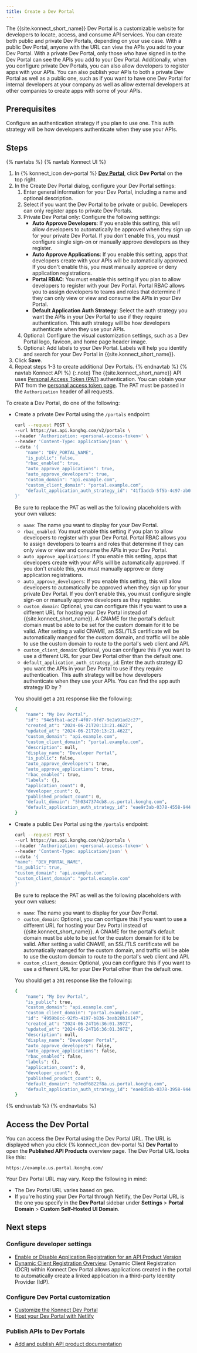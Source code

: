 ```yaml
---
title: Create a Dev Portal
---
```


The {{site.konnect_short_name}} Dev Portal is a customizable website for developers to locate, access, and consume API services. You can create both public and private Dev Portals, depending on your use case. With a public Dev Portal, anyone with the URL can view the APIs you add to your Dev Portal. With a private Dev Portal, only those who have signed in to the Dev Portal can see the APIs you add to your Dev Portal. Additionally, when you configure private Dev Portals, you can also allow developers to register apps with your APIs. You can also publish your APIs to both a private Dev Portal as well as a public one, such as if you want to have one Dev Portal for internal developers at your company as well as allow external developers at other companies to create apps with some of your APIs.

## Prerequisites

Configure an authentication strategy if you plan to use one. This auth strategy will be how developers authenticate when they use your APIs. <!-- tried searching for a link to a doc for this, is it just setting up an auth plugin?-->

## Steps
{% navtabs %}
{% navtab Konnect UI %}
1. In {% konnect_icon dev-portal %} [**Dev Portal**](https://cloud.konghq.com/portal), click **Dev Portal** on the top right.
1. In the Create Dev Portal dialog, configure your Dev Portal settings:
    1. Enter general information for your Dev Portal, including a name and optional description.
    1. Select if you want the Dev Portal to be private or public. Developers can only register apps to private Dev Portals.
    1. Private Dev Portal only: Configure the following settings:
        * **Auto Approve Developers**: If you enable this setting, this will allow developers to automatically be approved when they sign up for your private Dev Portal. If you don't enable this, you must configure single sign-on or manually approve developers as they register. 
        * **Auto Approve Applications**: If you enable this setting, apps that developers create with your APIs will be automatically approved. If you don't enable this, you must manually approve or deny application registrations.
        * **Portal RBAC**: You must enable this setting if you plan to allow developers to register with your Dev Portal. Portal RBAC allows you to assign developers to teams and roles that determine if they can only view or view and consume the APIs in your Dev Portal.
        * **Default Application Auth Strategy**: Select the auth strategy you want the APIs in your Dev Portal to use if they require authentication. This auth strategy will be how developers authenticate when they use your APIs.
    1. Optional: Configure the visual customization settings, such as a Dev Portal logo, favicon, and home page header image.
    1. Optional: Add labels to your Dev Portal. Labels will help you identify and search for your Dev Portal in {{site.konnect_short_name}}.
1. Click **Save**. 
1. Repeat steps 1-3 to create additional Dev Portals. 
{% endnavtab %}
{% navtab Konnect API %}
{:.note}
The {{site.konnect_short_name}} API uses [Personal Access Token (PAT)](/konnect/api/#authentication) authentication. You can obtain your PAT from the [personal access token page](https://cloud.konghq.com/global/account/tokens). The PAT must be passed in the `Authorization` header of all requests.

To create a Dev Portal, do one of the following:
    
* Create a private Dev Portal using the `/portals` endpoint:
    ```sh
    curl --request POST \
    --url https://us.api.konghq.com/v2/portals \
    --header 'Authorization: <personal-access-token>' \
    --header 'Content-Type: application/json' \
    --data '{
        "name": "DEV_PORTAL_NAME",
        "is_public": false,
        "rbac_enabled": true,
        "auto_approve_applications": true,
        "auto_approve_developers": true,
        "custom_domain": "api.example.com",
        "custom_client_domain": "portal.example.com",
        "default_application_auth_strategy_id": "41f3adcb-5f5b-4c97-ab08-3ac2777aa6ab"
    }'
    ```
    Be sure to replace the PAT as well as the following placeholders with your own values: 
    * `name`: The name you want to display for your Dev Portal.
    * `rbac_enabled`: You must enable this setting if you plan to allow developers to register with your Dev Portal. Portal RBAC allows you to assign developers to teams and roles that determine if they can only view or view and consume the APIs in your Dev Portal.
    * `auto_approve_applications`: If you enable this setting, apps that developers create with your APIs will be automatically approved. If you don't enable this, you must manually approve or deny application registrations.
    * `auto_approve_developers`: If you enable this setting, this will allow developers to automatically be approved when they sign up for your private Dev Portal. If you don't enable this, you must configure single sign-on or manually approve developers as they register. 
    * `custom_domain`: Optional, you can configure this if you want to use a different URL for hosting your Dev Portal instead of {{site.konnect_short_name}}. A CNAME for the portal's default domain must be able to be set for the custom domain for it to be valid. After setting a valid CNAME, an SSL/TLS certificate will be automatically manged for the custom domain, and traffic will be able to use the custom domain to route to the portal's web client and API.
    * `custom_client_domain`: Optional, you can configure this if you want to use a different URL for your Dev Portal other than the default one.
    * `default_application_auth_strategy_id`: Enter the auth strategy ID you want the APIs in your Dev Portal to use if they require authentication. This auth strategy will be how developers authenticate when they use your APIs. You can find the app auth strategy ID by ?
    
    You should get a `201` response like the following:
    ```sh
    {
        "name": "My Dev Portal",
        "id": "94e5fba1-ac2f-4f07-9fd7-9e2a91ad2c27",
        "created_at": "2024-06-21T20:13:21.462Z",
        "updated_at": "2024-06-21T20:13:21.462Z",
        "custom_domain": "api.example.com",
        "custom_client_domain": "portal.example.com",
        "description": null,
        "display_name": "Developer Portal",
        "is_public": false,
        "auto_approve_developers": true,
        "auto_approve_applications": true,
        "rbac_enabled": true,
        "labels": {},
        "application_count": 0,
        "developer_count": 0,
        "published_product_count": 0,
        "default_domain": "5h0347374cb8.us.portal.konghq.com",
        "default_application_auth_strategy_id": "eae9r3ab-0378-4558-9444-ca3091541cff"
    }
    ```


* Create a public Dev Portal using the `/portals` endpoint:
    ```sh
    curl --request POST \
    --url https://us.api.konghq.com/v2/portals \
    --header 'Authorization: <personal-access-token>' \
    --header 'Content-Type: application/json' \
    --data '{
    "name": "DEV_PORTAL_NAME",
    "is_public": true,
    "custom_domain": "api.example.com",
    "custom_client_domain": "portal.example.com"
    }'
    ```
    Be sure to replace the PAT as well as the following placeholders with your own values:
    * `name`: The name you want to display for your Dev Portal.
    * `custom_domain`: Optional, you can configure this if you want to use a different URL for hosting your Dev Portal instead of {{site.konnect_short_name}}. A CNAME for the portal's default domain must be able to be set for the custom domain for it to be valid. After setting a valid CNAME, an SSL/TLS certificate will be automatically manged for the custom domain, and traffic will be able to use the custom domain to route to the portal's web client and API.
    * `custom_client_domain`: Optional, you can configure this if you want to use a different URL for your Dev Portal other than the default one.

    You should get a `201` response like the following:
    ```sh
    {
        "name": "My Dev Portal",
        "is_public": true,
        "custom_domain": "api.example.com",
        "custom_client_domain": "portal.example.com",
        "id": "4959b8cc-92fb-4197-b836-3eab20b16147",
        "created_at": "2024-06-24T16:36:01.397Z",
        "updated_at": "2024-06-24T16:36:01.397Z",
        "description": null,
        "display_name": "Developer Portal",
        "auto_approve_developers": false,
        "auto_approve_applications": false,
        "rbac_enabled": false,
        "labels": {},
        "application_count": 0,
        "developer_count": 0,
        "published_product_count": 0,
        "default_domain": "e7edf6822f8a.us.portal.konghq.com",
        "default_application_auth_strategy_id": "eae8d5ab-0378-3958-9444-ca3091541cff"
    }
    ```

{% endnavtab %}
{% endnavtabs %}

## Access the Dev Portal

You can access the Dev Portal using the Dev Portal URL. The URL is displayed when you click {% konnect_icon dev-portal %} **Dev Portal** to open the **Published API Products** overview page.
The Dev Portal URL looks like this: 
    
    https://example.us.portal.konghq.com/

Your Dev Portal URL may vary. Keep the following in mind:

* The Dev Portal URL varies based on geo.
* If you're hosting your Dev Portal through Netlify, the Dev Portal URL is the one you specify in the **Dev Portal** sidebar under **Settings** > **Portal Domain** > **Custom Self-Hosted UI Domain**.

## Next steps

### Configure developer settings

* [Enable or Disable Application Registration for an API Product Version](/konnect/dev-portal/applications/enable-app-reg/)
* [Dynamic Client Registration Overview](/konnect/dev-portal/applications/dynamic-client-registration/): Dynamic Client Registration (DCR) within Konnect Dev Portal allows applications created in the portal to automatically create a linked application in a third-party Identity Provider (IdP).

### Configure Dev Portal customization

* [Customize the Konnect Dev Portal](/konnect/dev-portal/customization/)
* [Host your Dev Portal with Netlify](/konnect/dev-portal/customization/netlify/)

### Publish APIs to Dev Portals

* [Add and publish API product documentation](/konnect/dev-portal/publish-service/)